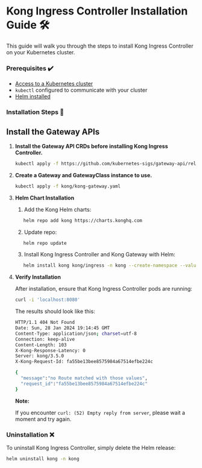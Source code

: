 # Kong Ingress Controller Installation Guide 🛠️

This guide will walk you through the steps to install Kong Ingress Controller on your Kubernetes cluster.

### Prerequisites ✔️

- [Access to a Kubernetes cluster](../k3d/README.md)
- `kubectl` configured to communicate with your cluster
- [Helm installed](https://helm.sh/docs/intro/install/)

### Installation Steps 🚀

## Install the Gateway APIs

1. **Install the Gateway API CRDs before installing Kong Ingress Controller.**

    ```bash
   kubectl apply -f https://github.com/kubernetes-sigs/gateway-api/releases/download/v1.0.0/standard-install.yaml
    ```

2. **Create a Gateway and GatewayClass instance to use.**

    ```bash
    kubectl apply -f kong/kong-gateway.yaml
    ```

3. **Helm Chart Installation**

    1. Add the Kong Helm charts:
    ```bash
       helm repo add kong https://charts.konghq.com
    ```
    2. Update repo:
    ```bash
       helm repo update
    ```
    3. Install Kong Ingress Controller and Kong Gateway with Helm:
    ```bash
       helm install kong kong/ingress -n kong --create-namespace --values kong/values.yaml
    ```

4. **Verify Installation**

   After installation, ensure that Kong Ingress Controller pods are running:

    ```bash
    curl -i 'localhost:8080'
    ```

   The results should look like this:
   ```bash
   HTTP/1.1 404 Not Found
   Date: Sun, 28 Jan 2024 19:14:45 GMT
   Content-Type: application/json; charset=utf-8
   Connection: keep-alive
   Content-Length: 103
   X-Kong-Response-Latency: 0
   Server: kong/3.5.0
   X-Kong-Request-Id: fa55be13bee8575984a67514efbe224c
   
   {
     "message":"no Route matched with those values",
     "request_id":"fa55be13bee8575984a67514efbe224c"
   }   
   ```
    **Note:**
   
   If you encounter `curl: (52) Empty reply from server`, please wait a moment and try again. 

### Uninstallation ❌

To uninstall Kong Ingress Controller, simply delete the Helm release:

```bash
helm uninstall kong -n kong
```